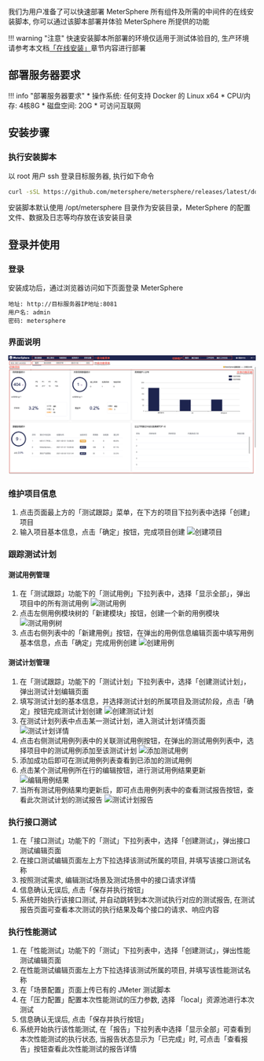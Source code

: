 我们为用户准备了可以快速部署 MeterSphere 所有组件及所需的中间件的在线安装脚本, 你可以通过该脚本部署并体验 MeterSphere 所提供的功能

!!! warning "注意"
    快速安装脚本所部署的环境仅适用于测试体验目的, 生产环境请参考本文档[「在线安装」](installation/online_installation.md)章节内容进行部署

## 部署服务器要求

!!! info "部署服务器要求"
    * 操作系统: 任何支持 Docker 的 Linux x64
    * CPU/内存: 4核8G
    * 磁盘空间: 20G
    * 可访问互联网

## 安装步骤

### 执行安装脚本

以 root 用户 ssh 登录目标服务器, 执行如下命令

```sh
curl -sSL https://github.com/metersphere/metersphere/releases/latest/download/quick_start.sh | sh
```

安装脚本默认使用 /opt/metersphere 目录作为安装目录，MeterSphere 的配置文件、数据及日志等均存放在该安装目录

## 登录并使用

### 登录

安装成功后，通过浏览器访问如下页面登录 MeterSphere

```
地址: http://目标服务器IP地址:8081
用户名: admin
密码: metersphere
```

### 界面说明

![界面说明](./img/layout.png)

<!-- TODO 简化描述, 添加截图 -->

### 维护项目信息

1. 点击页面最上方的「测试跟踪」菜单，在下方的项目下拉列表中选择「创建」项目
2. 输入项目基本信息，点击「确定」按钮，完成项目创建
![创建项目](img/track/plan-create.jpg)

### 跟踪测试计划

#### 测试用例管理

1. 在「测试跟踪」功能下的「测试用例」下拉列表中，选择「显示全部」，弹出项目中的所有测试用例
![测试用例](img/track/test-case.jpg)
2. 点击左侧用例模块树的「新建模块」按钮，创建一个新的用例模块
![测试用例树](img/track/test-case.jpg)
3. 点击右侧列表中的「新建用例」按钮，在弹出的用例信息编辑页面中填写用例基本信息，点击「确定」完成用例创建
![创建用例](img/track/test-case-create.jpg)

#### 测试计划管理

1. 在「测试跟踪」功能下的「测试计划」下拉列表中，选择「创建测试计划」，弹出测试计划编辑页面
2. 填写测试计划的基本信息，并选择测试计划的所属项目及测试阶段，点击「确定」按钮完成测试计划创建
![创建测试计划](img/track/plan-create.jpg)
3. 在测试计划列表中点击某一测试计划，进入测试计划详情页面
![测试计划详情](img/track/test-plan-view.jpg)
5. 点击右侧测试用例列表中的关联测试用例按钮，在弹出的测试用例列表中，选择项目中的测试用例添加至该测试计划
![添加测试用例](img/track/test-case-related.jpg)
6. 添加成功后即可在测试用例列表查看到已添加的测试用例
7. 点击某个测试用例所在行的编辑按钮，进行测试用例结果更新
![编辑用例结果](img/track/test-paln-test-case-edit.jpg)
8. 当所有测试用例结果均更新后，即可点击用例列表中的查看测试报告按钮，查看此次测试计划的测试报告
![测试计划报告](img/track/plan-report-template.jpg)

### 执行接口测试

1. 在「接口测试」功能下的「测试」下拉列表中，选择「创建测试」，弹出接口测试编辑页面
2. 在接口测试编辑页面左上方下拉选择该测试所属的项目, 并填写该接口测试名称
3. 按照测试需求, 编辑测试场景及测试场景中的接口请求详情 
4. 信息确认无误后, 点击「保存并执行按钮」
5. 系统开始执行该接口测试, 并自动跳转到本次测试执行对应的测试报告, 在测试报告页面可查看本次测试的执行结果及每个接口的请求、响应内容

### 执行性能测试

1. 在「性能测试」功能下的「测试」下拉列表中，选择「创建测试」，弹出性能测试编辑页面
2. 在性能测试编辑页面左上方下拉选择该测试所属的项目, 并填写该性能测试名称
3. 在「场景配置」页面上传已有的 JMeter 测试脚本 
4. 在「压力配置」配置本次性能测试的压力参数, 选择 「local」资源池进行本次测试
5. 信息确认无误后, 点击「保存并执行按钮」
6. 系统开始执行该性能测试, 在「报告」下拉列表中选择「显示全部」可查看到本次性能测试的执行状态, 当报告状态显示为「已完成」时, 可点击「查看报告」按钮查看此次性能测试的报告详情

